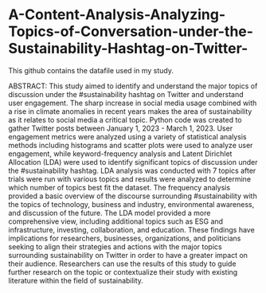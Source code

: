 # A-Content-Analysis-Analyzing-Topics-of-Conversation-under-the-Sustainability-Hashtag-on-Twitter-

This github contains the datafile used in my study.


ABSTRACT:
This study aimed to identify and understand the major topics of discussion under the #sustainability hashtag on Twitter and understand user engagement. 
The sharp increase in social media usage combined with a rise in climate anomalies in recent years makes the area of sustainability as it relates to social media a critical topic. 
Python code was created to gather Twitter posts between January 1, 2023 - March 1, 2023. 
User engagement metrics were analyzed using a variety of statistical analysis methods including histograms and scatter plots were used to analyze user engagement, 
while keyword-frequency analysis and Latent Dirichlet Allocation (LDA) were used to identify significant topics of discussion under the #sustainability hashtag. 
LDA analysis was conducted with 7 topics after trials were run with various topics and results were analyzed to determine which number of topics best fit the dataset. 
The frequency analysis provided a basic overview of the discourse surrounding #sustainability with the topics of technology, business and industry, environmental awareness, and discussion of the future. 
The LDA model provided a more comprehensive view, including additional topics such as ESG and infrastructure, investing, collaboration, and education. 
These findings have implications for researchers, businesses, organizations, and politicians seeking to align their strategies and actions with the major topics surrounding sustainability on 
Twitter in order to have a greater impact on their audience. 
Researchers can use the results of this study to guide further research on the topic or contextualize their study with existing literature within the field of sustainability. 
